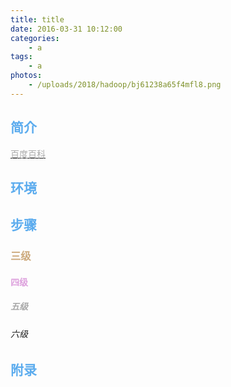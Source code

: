 ```yaml
---
title: title
date: 2016-03-31 10:12:00
categories: 
    - a
tags:
    - a
photos:
    - /uploads/2018/hadoop/bj61238a65f4mfl8.png
---
```

## <font color='#5CACEE'>简介</font>
>   
[<font color='#AAAAAA'>百度百科</font>]()
<!-- more -->




	
## <font color='#5CACEE'>环境</font>



## <font color='#5CACEE'>步骤</font>

### <font color='#CDAA7D'>三级</font>

#### <font color='#DDA0DD'>四级</font>

##### <font color='#A9A9A9'>五级</font>

###### 六级

## <font color='#5CACEE'>附录</font>